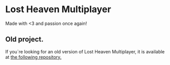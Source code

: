 # Lost Heaven Multiplayer
Made with <3 and passion once again!

## Old project.
If you`re looking for an old version of Lost Heaven Multiplayer, it is available at [the following repository.](https://github.com/LHMPTeam/lhmp-old)
